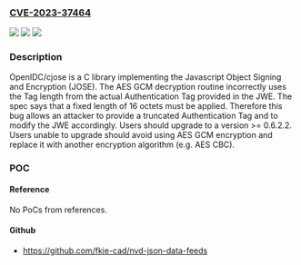 ### [CVE-2023-37464](https://cve.mitre.org/cgi-bin/cvename.cgi?name=CVE-2023-37464)
![](https://img.shields.io/static/v1?label=Product&message=cjose&color=blue)
![](https://img.shields.io/static/v1?label=Version&message=%3D%20%3C%200.6.2.2%20&color=brighgreen)
![](https://img.shields.io/static/v1?label=Vulnerability&message=CWE-327%3A%20Use%20of%20a%20Broken%20or%20Risky%20Cryptographic%20Algorithm&color=brighgreen)

### Description

OpenIDC/cjose is a C library implementing the Javascript Object Signing and Encryption (JOSE). The AES GCM decryption routine incorrectly uses the Tag length from the actual Authentication Tag provided in the JWE. The spec  says that a fixed length of 16 octets must be applied. Therefore this bug allows an attacker to provide a truncated Authentication Tag and to modify the JWE accordingly. Users should upgrade to a version >= 0.6.2.2. Users unable to upgrade should avoid using AES GCM encryption and replace it with another encryption algorithm (e.g. AES CBC).

### POC

#### Reference
No PoCs from references.

#### Github
- https://github.com/fkie-cad/nvd-json-data-feeds

